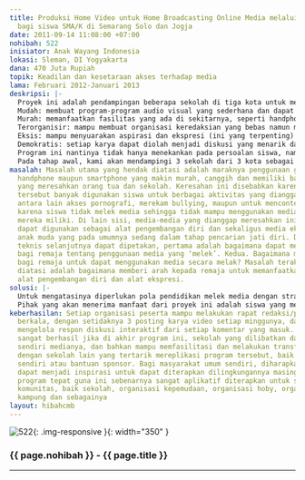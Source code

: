 ```yaml
---
title: Produksi Home Video untuk Home Broadcasting Online Media melalui Jejaring Sosial
  bagi siswa SMA/K di Semarang Solo dan Jogja
date: 2011-09-14 11:08:00 +07:00
nohibah: 522
inisiator: Anak Wayang Indonesia
lokasi: Sleman, DI Yogyakarta
dana: 470 Juta Rupiah
topik: Keadilan dan kesetaraan akses terhadap media
lama: Februari 2012-Januari 2013
deskripsi: |-
  Proyek ini adalah pendampingan beberapa sekolah di tiga kota untuk membangun stasiun televisi yang menyiarkan karya jurnalistik maupun karya video (format lain) buatan mereka sendiri melalui Jejaring Sosial Facebook dengan prinsip mudah, murah, terorganisir, demokratis dan eksis.
  Mudah: membuat program-program audio visual yang sederhana dan dapat dilakukan siapa saja.
  Murah: memanfaatkan fasilitas yang ada di sekitarnya, seperti handphone, Kamdig, Windows Movie Maker dsb.
  Terorganisir: mampu membuat organisasi keredaksian yang bebas namun menyadari konsekuensi atas pilihannya.
  Eksis: mampu menyuarakan aspirasi dan ekspresi (ini yang terpenting) kepada masyarakat luas.
  Demokratis: setiap karya dapat diolah menjadi diskusi yang menarik dan melibatkan lebih banyak lagi partisipasi publik.
  Program ini nantinya tidak hanya menekankan pada persoalan siswa, namun juga manjadi media bersama antara civitas akademika sekolah, karyawan, orang tua siswa hingga masyarakat di sekitar sekolah dan alumni, untuk membangun sinergitas dan promosi sekolah.
  Pada tahap awal, kami akan mendampingi 3 sekolah dari 3 kota sebagai simulasi dari project ini. Selanjutnya setelah dana dari project ini selesai kami berharap sekolah mampu melanjutkan program ini secara mandiri, dan kami menyediakan diri menjadi konsultan bagi sekolah atau komunitas lain yang tertarik mengadopsi program yang sederhana ini.
masalah: Masalah utama yang hendak diatasi adalah maraknya penggunaan gadget seperti
  handphone maupun smartphone yang makin murah, canggih dan memiliki banyak fitur
  yang meresahkan orang tua dan sekolah. Keresahan ini disebabkan karena fasilitas
  tersebut banyak digunakan siswa untuk berbagai aktivitas yang dianggap negatif,
  antara lain akses pornografi, merekam bullying, maupun untuk mencontek. Penyebabnya
  karena siswa tidak melek media sehingga tidak mampu menggunakan media canggih yang
  mereka miliki. Di lain sisi, media-media yang dianggap meresahkan ini sebetulnya
  dapat digunakan sebagai alat pengembangan diri dan sekaligus media ekspresi bagi
  anak muda yang pada umumnya sedang dalam tahap pencarian jati diri. Dari sini persoalan
  teknis selanjutnya dapat dipetakan, pertama adalah bagaimana dapat memberikan pengertian
  bagi remaja tentang penggunaan media yang ‘melek’. Kedua. Bagaimana menjadi patner
  bagi remaja untuk dapat menggunakan media secara melak? Masalah terakhir yang ingin
  diatasi adalah bagaimana memberi arah kepada remaja untuk memanfaatkan media sebagai
  alat pengembangan diri dan alat ekspresi.
solusi: |-
  Untuk mengatasinya diperlukan pola pendidikan melek media dengan strategi yang tepat bagi siswa, yaitu melalui sebuah kegiatan yang mengakomodir kebutuhan remaja yaitu ruang eksistensi, ruang ekspresi dan fasilitasi terhadap adrenalin. Program Home Broadcasting Online Media ini sangat tepat karena mampu mengakomodir ruang eksistensi siswa menjadi perhatian diantara peer group-nya, Ruang ekspresi hadir melalui kreatifitas dalam membuat program, dan adrenalin terolah melalui sistem pengorganisasian redaksi yang membutuhkan energy yang cukup besar. Program ini diharapkan dapat memberi nilai bagi diri remaja dan lingkungannya. Remaja juga diharapkan mendapat kepekaan social denagn belajar dari realita sosial di sekitarnya. Dalam hal kehidupan bermedia, peserta diharapkan mampu menggunakan dan mengendalikan media untuk dirinya dan lingkungannya, dan bukan dikendalikan oleh media. Remaja juga diharapkan mampu menilai media tidak sekedar menurut fungsi dan kegunaannya,namun manfaat apa yang dapat digunakan untuk pengembangan diri, ekspresi dan proses pencarian jatidiri yang positif.
  Pihak yang akan menerima manfaat dari proyek ini adalah siswa yang mengikuti program ini beserta group. Penerima manfaat lain adalah sekolah sebagai institusi, guru, orang tua murid, alumni dan warga sekitar sekolah. Lebih luas lagi program ini bermanfaat bagi sesama peserta program ini dalam sebuah jejaring broadcasting sekolah ini.
keberhasilan: Setiap organisasi peserta mampu melakukan rapat redaksi/program secara
  berkala, dengan setidaknya 3 posting karya video setiap minggunya, dan peserta mampu
  mengelola respon diskusi interaktif dari setiap komentar yang masuk. Program dianggap
  sangat berhasil jika di akhir program ini, sekolah yang dilibatkan dapat mengelola
  sendiri medianya, dan bahkan mampu memfasilitasi dan melakukan transfer pengetahuan
  dengan sekolah lain yang tertarik mereplikasi program tersebut, baik dengan biaya
  sendiri atau bantuan sponsor. Bagi masyarakat umum sendiri, diharapkan program ini
  dapat menjadi inspirasi untuk dapat diterapkan dilingkungannya masing-masing, mengingat
  program tepat guna ini sebenarnya sangat aplikatif diterapkan untuk semua jenis
  komunitas, baik sekolah, organisasi kepemudaan, organisasi hoby, organisasi massa,
  kampung dan sebagainya
layout: hibahcmb
---
```


![522](/static/img/hibahcmb/522.png){: .img-responsive }{: width="350" }

### {{ page.nohibah }} - {{ page.title }}

---

